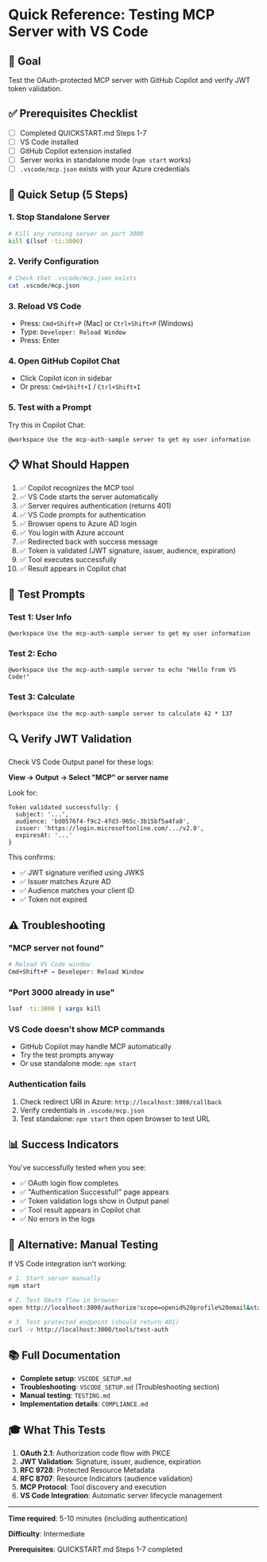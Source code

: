 # Quick Reference: Testing MCP Server with VS Code

## 🎯 Goal
Test the OAuth-protected MCP server with GitHub Copilot and verify JWT token validation.

## ✅ Prerequisites Checklist
- [ ] Completed QUICKSTART.md Steps 1-7
- [ ] VS Code installed
- [ ] GitHub Copilot extension installed
- [ ] Server works in standalone mode (`npm start` works)
- [ ] `.vscode/mcp.json` exists with your Azure credentials

## 🚀 Quick Setup (5 Steps)

### 1. Stop Standalone Server
```bash
# Kill any running server on port 3000
kill $(lsof -ti:3000)
```

### 2. Verify Configuration
```bash
# Check that .vscode/mcp.json exists
cat .vscode/mcp.json
```

### 3. Reload VS Code
- Press: `Cmd+Shift+P` (Mac) or `Ctrl+Shift+P` (Windows)
- Type: `Developer: Reload Window`
- Press: Enter

### 4. Open GitHub Copilot Chat
- Click Copilot icon in sidebar
- Or press: `Cmd+Shift+I` / `Ctrl+Shift+I`

### 5. Test with a Prompt

Try this in Copilot Chat:
```
@workspace Use the mcp-auth-sample server to get my user information
```

## 📋 What Should Happen

1. ✅ Copilot recognizes the MCP tool
2. ✅ VS Code starts the server automatically
3. ✅ Server requires authentication (returns 401)
4. ✅ VS Code prompts for authentication
5. ✅ Browser opens to Azure AD login
6. ✅ You login with Azure account
7. ✅ Redirected back with success message
8. ✅ Token is validated (JWT signature, issuer, audience, expiration)
9. ✅ Tool executes successfully
10. ✅ Result appears in Copilot chat

## 🧪 Test Prompts

### Test 1: User Info
```
@workspace Use the mcp-auth-sample server to get my user information
```

### Test 2: Echo
```
@workspace Use the mcp-auth-sample server to echo "Hello from VS Code!"
```

### Test 3: Calculate
```
@workspace Use the mcp-auth-sample server to calculate 42 * 137
```

## 🔍 Verify JWT Validation

Check VS Code Output panel for these logs:

**View → Output → Select "MCP" or server name**

Look for:
```
Token validated successfully: {
  subject: '...',
  audience: 'bd0576f4-f9c2-4fd3-965c-3b15bf5a4fa8',
  issuer: 'https://login.microsoftonline.com/.../v2.0',
  expiresAt: '...'
}
```

This confirms:
- ✅ JWT signature verified using JWKS
- ✅ Issuer matches Azure AD
- ✅ Audience matches your client ID
- ✅ Token not expired

## ⚠️ Troubleshooting

### "MCP server not found"
```bash
# Reload VS Code window
Cmd+Shift+P → Developer: Reload Window
```

### "Port 3000 already in use"
```bash
lsof -ti:3000 | xargs kill
```

### VS Code doesn't show MCP commands
- GitHub Copilot may handle MCP automatically
- Try the test prompts anyway
- Or use standalone mode: `npm start`

### Authentication fails
1. Check redirect URI in Azure: `http://localhost:3000/callback`
2. Verify credentials in `.vscode/mcp.json`
3. Test standalone: `npm start` then open browser to test URL

## 📊 Success Indicators

You've successfully tested when you see:

- ✅ OAuth login flow completes
- ✅ "Authentication Successful!" page appears
- ✅ Token validation logs show in Output panel
- ✅ Tool result appears in Copilot chat
- ✅ No errors in the logs

## 🔄 Alternative: Manual Testing

If VS Code integration isn't working:

```bash
# 1. Start server manually
npm start

# 2. Test OAuth flow in browser
open http://localhost:3000/authorize?scope=openid%20profile%20email&state=test

# 3. Test protected endpoint (should return 401)
curl -v http://localhost:3000/tools/test-auth
```

## 📚 Full Documentation

- **Complete setup**: `VSCODE_SETUP.md`
- **Troubleshooting**: `VSCODE_SETUP.md` (Troubleshooting section)
- **Manual testing**: `TESTING.md`
- **Implementation details**: `COMPLIANCE.md`

## 🎓 What This Tests

1. **OAuth 2.1**: Authorization code flow with PKCE
2. **JWT Validation**: Signature, issuer, audience, expiration
3. **RFC 9728**: Protected Resource Metadata
4. **RFC 8707**: Resource Indicators (audience validation)
5. **MCP Protocol**: Tool discovery and execution
6. **VS Code Integration**: Automatic server lifecycle management

---

**Time required**: 5-10 minutes (including authentication)

**Difficulty**: Intermediate

**Prerequisites**: QUICKSTART.md Steps 1-7 completed
